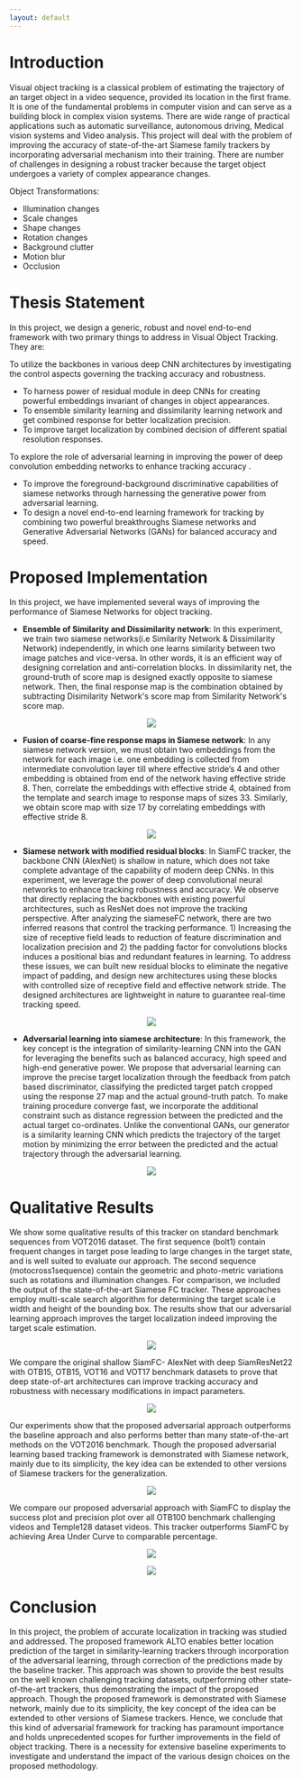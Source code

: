 ```yaml
---
layout: default
---
```


<!-- 
Text can be **bold**, _italic_, or ~~strikethrough~~.

[Link to another page](./another-page.html).

There should be whitespace between paragraphs.

There should be whitespace between paragraphs. We recommend including a README, or a file with information about your project.

# Header 1

This is a normal paragraph following a header. GitHub is a code hosting platform for version control and collaboration. It lets you and others work together on projects from anywhere.

## Header 2

> This is a blockquote following a header.
>
> When something is important enough, you do it even if the odds are not in your favor.

### Header 3

```js
// Javascript code with syntax highlighting.
var fun = function lang(l) {
  dateformat.i18n = require('./lang/' + l)
  return true;
}
```

```ruby
# Ruby code with syntax highlighting
GitHubPages::Dependencies.gems.each do |gem, version|
  s.add_dependency(gem, "= #{version}")
end
```

#### Header 4

*   This is an unordered list following a header.
*   This is an unordered list following a header.
*   This is an unordered list following a header.

##### Header 5

1.  This is an ordered list following a header.
2.  This is an ordered list following a header.
3.  This is an ordered list following a header.

###### Header 6

| head1        | head two          | three |
|:-------------|:------------------|:------|
| ok           | good swedish fish | nice  |
| out of stock | good and plenty   | nice  |
| ok           | good `oreos`      | hmm   |
| ok           | good `zoute` drop | yumm  |

### There's a horizontal rule below this.

* * *

### Here is an unordered list:

*   Item foo
*   Item bar
*   Item baz
*   Item zip

### And an ordered list:

1.  Item one
1.  Item two
1.  Item three
1.  Item four

### And a nested list:

- level 1 item
  - level 2 item
  - level 2 item
    - level 3 item
    - level 3 item
- level 1 item
  - level 2 item
  - level 2 item
  - level 2 item
- level 1 item
  - level 2 item
  - level 2 item
- level 1 item

### Small image

![Octocat](https://github.githubassets.com/images/icons/emoji/octocat.PNG)

### Large image

![Branching](https://guides.github.com/activities/hello-world/branching.PNG)


### Definition lists can be used with HTML syntax.

<dl>
<dt>Name</dt>
<dd>Godzilla</dd>
<dt>Born</dt>
<dd>1952</dd>
<dt>Birthplace</dt>
<dd>Japan</dd>
<dt>Color</dt>
<dd>Green</dd>
</dl>

```
Long, single-line code blocks should not wrap. They should horizontally scroll if they are too long. This line should be long enough to demonstrate this.
```

```
The final element.
```
 -->
 
 
# Introduction

Visual object tracking is a classical problem of estimating the trajectory of an target object in a video sequence, provided its location in the first frame. It is one of the fundamental problems in computer vision and can serve as a building block in complex vision systems. There are wide range of practical applications such as automatic surveillance, autonomous driving, Medical vision systems and Video analysis. This project will deal with the problem of improving the accuracy of state-of-the-art Siamese family trackers by incorporating adversarial mechanism into their training. There are number of challenges in designing a robust tracker because the target object undergoes a variety of complex appearance changes.

Object Transformations:
  - Illumination changes
  - Scale changes
  - Shape changes
  - Rotation changes
  - Background clutter
  - Motion blur
  - Occlusion

# Thesis Statement

In this project, we design a generic, robust and novel end-to-end framework with two primary things to address in Visual Object Tracking. They are:

To utilize the backbones in various deep CNN architectures by investigating the control aspects governing the tracking accuracy and robustness.
  - To harness power of residual module in deep CNNs for creating powerful embeddings invariant of changes in object appearances.
  - To ensemble similarity learning and dissimilarity learning network and get combined response for better localization precision.
  - To improve target localization by combined decision of different spatial resolution responses.

To explore the role of adversarial learning in improving the power of deep convolution embedding networks to enhance tracking accuracy .
  - To improve the foreground-background discriminative capabilities of siamese networks through harnessing the generative power from adversarial learning.
  - To design a novel end-to-end learning framework for tracking by combining two powerful breakthroughs Siamese networks and Generative Adversarial Networks (GANs) for balanced accuracy and speed.

# Proposed Implementation 

In this project, we have implemented several ways of improving the performance of Siamese Networks for object tracking.

  - **Ensemble of Similarity and Dissimilarity network**: In this experiment, we train two siamese networks(i.e Similarity Network & Dissimilarity Network) independently, in which one learns similarity between two image patches and vice-versa. In other words, it is an efficient way of designing correlation and anti-correlation blocks. In dissimilarity net, the ground-truth of score map is designed exactly opposite to siamese network. Then, the final response map is the combination obtained by subtracting Disimilarity Network's score map from Similarity Network's score map.

  <p align="center"> <img src="images/sndn.PNG" /> </p>

  - **Fusion of coarse-fine response maps in Siamese network**: In any siamese network version, we must obtain two embeddings from the network for each image i.e. one embedding is collected from intermediate convolution layer till where effective stride’s 4 and other embedding is obtained from end of the network having effective stride 8. Then, correlate the embeddings with effective stride 4, obtained from the template and search image to response maps of sizes 33. Similarly, we obtain score map with size 17 by correlating embeddings with effective stride 8.

  <p align="center"> <img src="images/fcfrm.PNG" /> </p>

  - **Siamese network with modified residual blocks**: In SiamFC tracker, the backbone CNN (AlexNet) is shallow in nature, which does not take complete advantage of the capability of modern deep CNNs. In this experiment, we leverage the power of deep convolutional neural networks to enhance tracking robustness and accuracy. We observe that directly replacing the backbones with existing powerful architectures, such as ResNet does not improve the tracking perspective. After analyzing the siameseFC network, there are two inferred reasons that control the tracking performance. 1) Increasing the size of receptive field leads to reduction of feature discrimination and localization precision and 2) the padding factor for convolutions blocks induces a positional bias and redundant features in learning. To address these issues, we can built new residual blocks to eliminate the negative impact of padding, and design new architectures using these blocks with controlled size of receptive field and effective network stride. The designed architectures are lightweight in nature to guarantee real-time tracking speed.

  <p align="center"> <img src="images/rnsa.PNG" /> </p>

  - **Adversarial learning into siamese architecture**: In this framework, the key concept is the integration of similarity-learning CNN into the GAN for leveraging the benefits such as balanced accuracy, high speed and high-end generative power. We propose that adversarial learning can improve the precise target localization through the feedback from patch based discriminator, classifying the predicted target patch cropped using the response 27 map and the actual ground-truth patch. To make training procedure converge fast, we incorporate the additional constraint such as distance regression between the predicted and the actual target co-ordinates. Unlike the conventional GANs, our generator is a similarity learning CNN which predicts the trajectory of the target motion by minimizing the error between the predicted and the actual trajectory through the adversarial learning.

  <p align="center"> <img src="images/alto.PNG" /> </p>

# Qualitative Results

  We show some qualitative results of this tracker on standard benchmark sequences from VOT2016 dataset. The first sequence (bolt1) contain frequent changes in target pose leading to large changes in the target state, and is well suited to evaluate our approach. The second sequence (motocross1sequence) contain the geometric and photo-metric variations such as rotations and illumination changes. For comparison, we included the output of the state-of-the-art Siamese FC tracker. These approaches employ multi-scale search algorithm for determining the target scale i.e width and height of the bounding box. The results show that our adversarial learning approach improves the target localization indeed improving the target scale estimation.

  <p align="center"> <img src="images/qr1.PNG" /> </p>

  We compare the original shallow SiamFC- AlexNet with deep SiamResNet22 with OTB15, OTB15, VOT16 and VOT17 benchmark datasets to prove that deep state-of-art architectures can improve tracking accuracy and robustness with necessary modifications in impact parameters.
 
  <p align="center"> <img src="images/qr2.PNG" /> </p>

  Our experiments show that the proposed adversarial approach outperforms the baseline approach and also performs better than many state-of-the-art methods on the VOT2016 benchmark. Though the proposed adversarial learning based tracking framework is demonstrated with Siamese network, mainly due to its simplicity, the key idea can be extended to other versions of Siamese trackers for the generalization.
  
  <p align="center"> <img src="images/qr3.PNG" /> </p>

  We compare our proposed adversarial approach with SiamFC to display the success plot and precision plot over all OTB100 benchmark challenging videos and Temple128 dataset videos. This tracker outperforms SiamFC by achieving Area Under Curve to comparable percentage.

  <p align="center"> <img src="images/qr4.PNG" /> </p>
  <p align="center"> <img src="images/qr5.PNG" /> </p>

# Conclusion 

In this project, the problem of accurate localization in tracking was studied and addressed. The proposed framework ALTO enables better location prediction of the target in similarity-learning trackers through incorporation of the adversarial learning, through correction of the predictions made by the baseline tracker. This approach was shown to provide the best results on the well known challenging tracking datasets, outperforming other state-of-the-art trackers, thus demonstrating the impact of the proposed approach. Though the proposed framework is demonstrated with Siamese network, mainly due to its simplicity, the key concept of the idea can be extended to
other versions of Siamese trackers. Hence, we conclude that this kind of adversarial framework for tracking has paramount importance and holds unprecedented scopes for further improvements in the field of object tracking. There is a necessity for extensive baseline experiments to investigate and understand the impact of the various design choices on the proposed methodology.